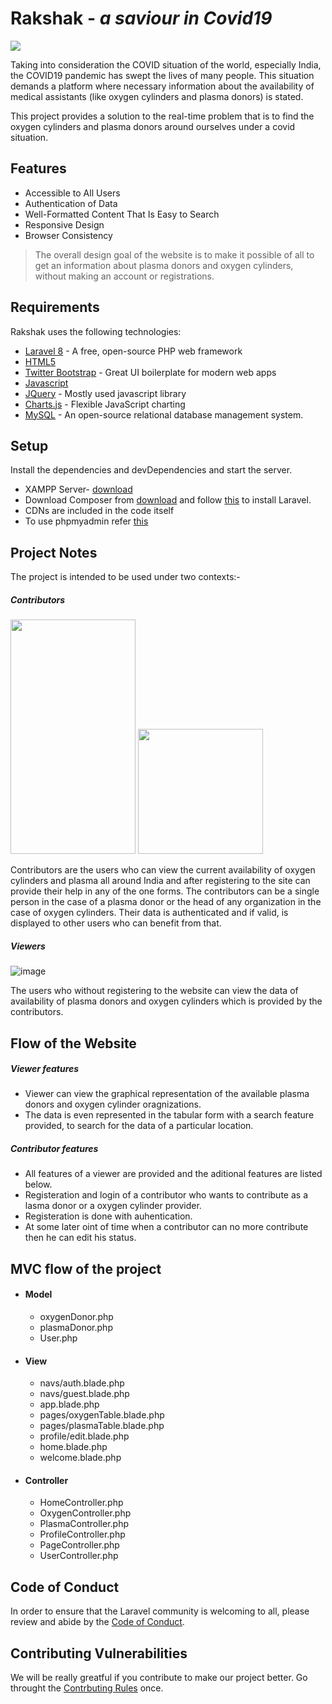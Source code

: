 # Rakshak - _a saviour in Covid19_

<img src="https://drive.google.com/uc?export=view&id=1sg3Tdf_MasShK8YpYuzgV6Bsn32DPGMK"/>



Taking into consideration the COVID situation of the world, especially India, the COVID19 pandemic has swept the lives of many people. This situation demands a platform where necessary information about the availability of medical assistants (like oxygen cylinders and plasma donors) is stated.

This project provides a solution to the real-time problem that is to find the oxygen cylinders and plasma donors around ourselves under a covid situation.

## Features

- Accessible to All Users
- Authentication of Data 
- Well-Formatted Content That Is Easy to Search
- Responsive Design
- Browser Consistency


> The overall design goal of the website is to 
> make it possible of all to get an information 
> about plasma donors and oxygen cylinders,
> without making an account or registrations.


## Requirements

Rakshak uses the following technologies:
- [Laravel 8](https://laravel.com/docs/8.x) -  A free, open-source PHP web framework
- [HTML5](https://dev.w3.org/html5/html-author/)
-  [Twitter Bootstrap](https://getbootstrap.com/) - Great UI boilerplate for modern web apps
- [Javascript](https://developer.mozilla.org/en-US/docs/Web/JavaScript)
- [JQuery](https://jquery.com/) - Mostly used javascript library
- [Charts.js](https://www.chartjs.org/) - Flexible JavaScript charting
- [MySQL](https://dev.mysql.com/downloads/mysql/) - An open-source relational database management system.


## Setup

Install the dependencies and devDependencies and start the server.
- XAMPP Server- [download](https://www.apachefriends.org/download.html)
- Download Composer from [download](https://getcomposer.org/download/) and follow [this](https://www.youtube.com/watch?v=bWPPDjpWgW8) to install Laravel.
- CDNs are included in the code itself
- To use phpmyadmin refer [this](https://docs.phpmyadmin.net/en/latest/)

## Project Notes
The project is intended to be used under two contexts:-
##### _Contributors_ 

<p float="left">
<img src="https://drive.google.com/uc?export=view&id=1cvhTo7n89y6NbBFm-0UHbenN-d-FLyxD" width="200" height="375"/>
<img src="https://drive.google.com/uc?export=view&id=1Hd8c3Jxkn50WB0dBrdAKGYKP2qN7XNEo" width="200"/>
</p>

 Contributors are the users who can view the current availability of oxygen cylinders and plasma all around India and after registering to the site can provide their help in any of the one forms. 
The contributors can be a single person in the case of a plasma donor or the head of any organization in the case of oxygen cylinders. 
Their data is authenticated and if valid, is displayed to other users who can benefit from that.

##### _Viewers_

![image](https://drive.google.com/uc?export=view&id=1BZAYbp9qAhkC7Qt85PHSrd_ID11z-UTg)

The users who without registering to the website can view the data of availability of plasma donors and oxygen cylinders which is provided by the contributors.

## Flow of the Website
##### Viewer features
- Viewer can view the graphical representation of the available plasma donors and oxygen cylinder oragnizations.
- The data is even represented in the tabular form with a search feature provided, to search for the data of a particular location.

##### Contributor features
- All features of a viewer are provided and the aditional features are listed below.
- Registeration and login of a contributor who wants to contribute as a lasma donor or a oxygen cylinder provider.
- Registeration is done with auhentication.
- At some later oint of time when a contributor can no more contribute then he can edit his status.

## MVC flow of the project
- #### Model
    - oxygenDonor.php
    - plasmaDonor.php
    - User.php
- #### View 
    - navs/auth.blade.php
    - navs/guest.blade.php
    - app.blade.php
    - pages/oxygenTable.blade.php
    - pages/plasmaTable.blade.php
    - profile/edit.blade.php
    - home.blade.php
    - welcome.blade.php


- #### Controller
    - HomeController.php
    - OxygenController.php
    - PlasmaController.php
    - ProfileController.php
    - PageController.php
    - UserController.php    


## Code of Conduct

In order to ensure that the Laravel community is welcoming to all, please review and abide by the [Code of Conduct](https://github.com/aditi0701/Rakshak-a_saviour_in_COVID19/blob/aditi0701-patch-1/CODE_OF_CONDUCT.md).

## Contributing Vulnerabilities

We will be really greatful if you contribute to make our project better. Go throught the [Contrbuting Rules](https://github.com/aditi0701/Rakshak-a_saviour_in_COVID19/blob/aditi0701-patch-1/CONTRIBUTING.md) once.
